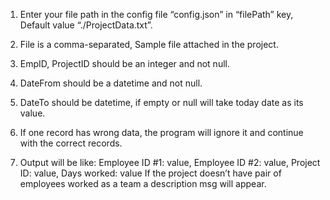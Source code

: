 1.	Enter your file path in the config file “config.json” in “filePath” key, Default value “./ProjectData.txt”.

2.	 File is a comma-separated, Sample file attached in the project.

3.	EmpID, ProjectID should be an integer and not null.

4.	DateFrom should be a datetime and not null.

5.	DateTo should be datetime, if empty or null will take today date as its value.

6.	 If one record has wrong data, the program will ignore it and continue with the correct records.

7.	Output will be like:
Employee ID #1: value, Employee ID #2: value, Project ID: value, Days worked: value
If the project doesn’t have pair of employees worked as a team a description msg will appear.
